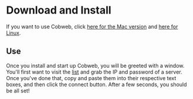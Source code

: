 # Download and Install

If you want to use Cobweb, click [here for the Mac version](https://github.com/cobweb-gang/cobweb/releases.download/v0.1.0/Cobweb-0.1.0-osx.dmg) and [here for Linux](https://github.com/cobweb-gang/cobweb/releases.download/v0.1.0/cobweb-0.1.0-x86_64-linux-gnu.tar.gz).

## Use

Once you install and start up Cobweb, you will be greeted with a window. You'll first want to visit the [list](https://cobweb-gang.github.io/list) and grab the IP and password of a server. Once you've done that, copy and paste them into their respective text boxes, and then click the connect button. After a few seconds, you should be all set!
